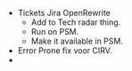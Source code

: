 - Tickets Jira OpenRewrite
	- Add to Tech radar thing.
	- Run on PSM.
	- Make it available in PSM.
- Error Prone fix voor CIRV.
-